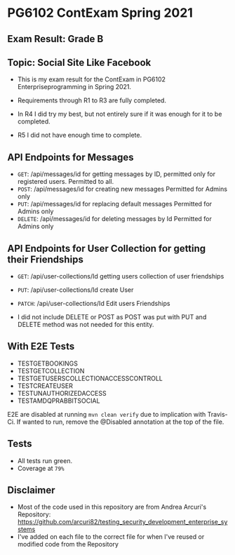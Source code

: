 # PG6102 ContExam Spring 2021

## Exam Result: Grade B

## Topic: Social Site Like Facebook

- This is my exam result for the ContExam in PG6102 Enterpriseprogramming in Spring 2021.

- Requirements through R1 to R3 are fully completed.

- In R4 I did try my best, but not entirely sure if it was enough for it to be completed.

- R5 I did not have enough time to complete. 

## API Endpoints for Messages

- `GET`: /api/messages/id for getting messages by ID, permitted only for registered users. Permitted to all.
- `POST`: /api/messages/id for creating new messages Permitted for Admins only
- `PUT`: /api/messages/id for replacing default messages Permitted for Admins only
- `DELETE`: /api/messages/id for deleting messages by Id Permitted for Admins only

## API Endpoints for User Collection for getting their Friendships

- `GET`: /api/user-collections/Id getting users collection of user friendships
- `PUT`: /api/user-collections/Id create User
- `PATCH`: /api/user-collections/Id Edit users Friendships

- I did not include DELETE or POST as POST was put with PUT and DELETE method was not needed for this entity.

## With E2E Tests

- TESTGETBOOKINGS
- TESTGETCOLLECTION
- TESTGETUSERSCOLLECTIONACCESSCONTROLL
- TESTCREATEUSER
- TESTUNAUTHORIZEDACCESS 
- TESTAMDQPRABBITSOCIAL

E2E are disabled at running `mvn clean verify` due to implication with Travis-Ci. If wanted to run, remove the @Disabled annotation at the top of the file.

## Tests

- All tests run green. 
- Coverage at `79%`

## Disclaimer

- Most of the code used in this repository are from Andrea Arcuri's Repository: https://github.com/arcuri82/testing_security_development_enterprise_systems
- I've added on each file to the correct file for when I've reused or modified code from the Repository








